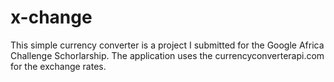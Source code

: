 # x-change

This simple currency converter is a project I submitted for the Google Africa Challenge Schorlarship.
The application uses the currencyconverterapi.com for the exchange rates.
